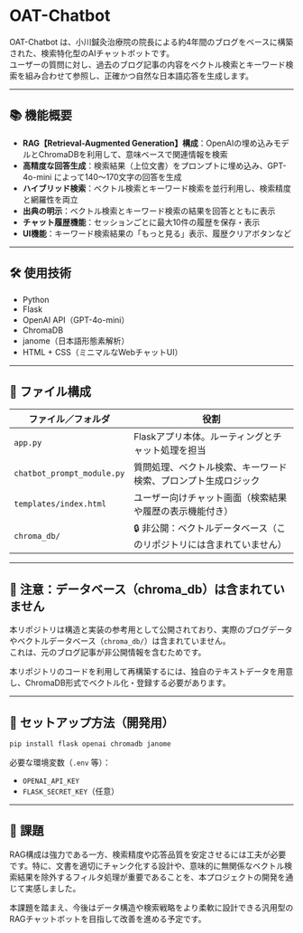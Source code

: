 # OAT-Chatbot

OAT-Chatbot は、小川鍼灸治療院の院長による約4年間のブログをベースに構築された、検索特化型のAIチャットボットです。\
ユーザーの質問に対し、過去のブログ記事の内容をベクトル検索とキーワード検索を組み合わせて参照し、正確かつ自然な日本語応答を生成します。

---

## 📚 機能概要

- **RAG【Retrieval-Augmented Generation】構成**：OpenAIの埋め込みモデルとChromaDBを利用して、意味ベースで関連情報を検索
- **高精度な回答生成**：検索結果（上位文書）をプロンプトに埋め込み、GPT-4o-mini によって140〜170文字の回答を生成
- **ハイブリッド検索**：ベクトル検索とキーワード検索を並行利用し、検索精度と網羅性を両立
- **出典の明示**：ベクトル検索とキーワード検索の結果を回答とともに表示
- **チャット履歴機能**：セッションごとに最大10件の履歴を保存・表示
- **UI機能**：キーワード検索結果の「もっと見る」表示、履歴クリアボタンなど

---

## 🛠 使用技術

- Python
- Flask
- OpenAI API（GPT-4o-mini）
- ChromaDB
- janome（日本語形態素解析）
- HTML + CSS（ミニマルなWebチャットUI）

---

## 📂 ファイル構成

| ファイル／フォルダ                  | 役割                                   |
| -------------------------- | ------------------------------------ |
| `app.py`                   | Flaskアプリ本体。ルーティングとチャット処理を担当          |
| `chatbot_prompt_module.py` | 質問処理、ベクトル検索、キーワード検索、プロンプト生成ロジック      |
| `templates/index.html`     | ユーザー向けチャット画面（検索結果や履歴の表示機能付き）         |
| `chroma_db/`               | 🔒 非公開：ベクトルデータベース（このリポジトリには含まれていません） |

---

## 🔐 注意：データベース（chroma\_db）は含まれていません

本リポジトリは構造と実装の参考用として公開されており、実際のブログデータやベクトルデータベース（`chroma_db/`）は含まれていません。\
これは、元のブログ記事が非公開情報を含むためです。

本リポジトリのコードを利用して再構築するには、独自のテキストデータを用意し、ChromaDB形式でベクトル化・登録する必要があります。

---

## 🚀 セットアップ方法（開発用）

```bash
pip install flask openai chromadb janome
```

必要な環境変数（`.env` 等）：

- `OPENAI_API_KEY`
- `FLASK_SECRET_KEY`（任意）

---

## 🧩 課題

RAG構成は強力である一方、検索精度や応答品質を安定させるには工夫が必要です。特に、文書を適切にチャンク化する設計や、意味的に無関係なベクトル検索結果を除外するフィルタ処理が重要であることを、本プロジェクトの開発を通じて実感しました。

本課題を踏まえ、今後はデータ構造や検索戦略をより柔軟に設計できる汎用型のRAGチャットボットを目指して改善を進める予定です。
